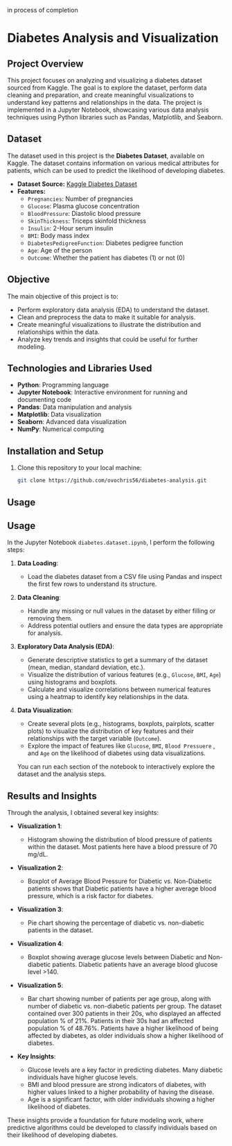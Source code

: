 in process of completion

# Diabetes Analysis and Visualization

## Project Overview

This project focuses on analyzing and visualizing a diabetes dataset sourced from Kaggle. The goal is to explore the dataset, perform data cleaning and preparation, and create meaningful visualizations to understand key patterns and relationships in the data. The project is implemented in a Jupyter Notebook, showcasing various data analysis techniques using Python libraries such as Pandas, Matplotlib, and Seaborn.

## Dataset

The dataset used in this project is the **Diabetes Dataset**, available on Kaggle. The dataset contains information on various medical attributes for patients, which can be used to predict the likelihood of developing diabetes.

- **Dataset Source:** [Kaggle Diabetes Dataset](https://www.kaggle.com/datasets/akshaydattatraykhare/diabetes-dataset)
- **Features:**
  - `Pregnancies`: Number of pregnancies
  - `Glucose`: Plasma glucose concentration
  - `BloodPressure`: Diastolic blood pressure
  - `SkinThickness`: Triceps skinfold thickness
  - `Insulin`: 2-Hour serum insulin
  - `BMI`: Body mass index
  - `DiabetesPedigreeFunction`: Diabetes pedigree function
  - `Age`: Age of the person
  - `Outcome`: Whether the patient has diabetes (1) or not (0)

## Objective

The main objective of this project is to:
- Perform exploratory data analysis (EDA) to understand the dataset.
- Clean and preprocess the data to make it suitable for analysis.
- Create meaningful visualizations to illustrate the distribution and relationships within the data.
- Analyze key trends and insights that could be useful for further modeling.

## Technologies and Libraries Used

- **Python**: Programming language
- **Jupyter Notebook**: Interactive environment for running and documenting code
- **Pandas**: Data manipulation and analysis
- **Matplotlib**: Data visualization
- **Seaborn**: Advanced data visualization
- **NumPy**: Numerical computing

## Installation and Setup

1. Clone this repository to your local machine:
   ```bash
   git clone https://github.com/ovochris56/diabetes-analysis.git

## Usage

## Usage

In the Jupyter Notebook `diabetes.dataset.ipynb`, I perform the following steps:

1. **Data Loading**: 
   - Load the diabetes dataset from a CSV file using Pandas and inspect the first few rows to understand its structure.

2. **Data Cleaning**:
   - Handle any missing or null values in the dataset by either filling or removing them.
   - Address potential outliers and ensure the data types are appropriate for analysis.
   
3. **Exploratory Data Analysis (EDA)**:
   - Generate descriptive statistics to get a summary of the dataset (mean, median, standard deviation, etc.).
   - Visualize the distribution of various features (e.g., `Glucose`, `BMI`, `Age`) using histograms and boxplots.
   - Calculate and visualize correlations between numerical features using a heatmap to identify key relationships in the data.

4. **Data Visualization**:
   - Create several plots (e.g., histograms, boxplots, pairplots, scatter plots) to visualize the distribution of key features and their relationships with the target variable (`Outcome`).
   - Explore the impact of features like `Glucose`, `BMI`, `Blood Pressuere` , and `Age` on the likelihood of diabetes using data visualizations.
   
   You can run each section of the notebook to interactively explore the dataset and the analysis steps.

## Results and Insights

Through the analysis, I obtained several key insights:

- **Visualization 1**: 
  - Histogram showing the distribution of blood pressure of patients within the dataset. Most patients here have a blood pressure of 70 mg/dL.
    
- **Visualization 2**: 
  - Boxplot of Average Blood Pressure for Diabetic vs. Non-Diabetic patients shows that Diabetic patients have a higher average blood pressure, which is a risk factor for diabetes.
  
- **Visualization 3**: 
  - Pie chart showing the percentage of diabetic vs. non-diabetic patients in the dataset. 
  
- **Visualization 4**: 
  - Boxplot showing average glucose levels between Diabetic and Non-diabetic patients. Diabetic patients have an average blood glucose level >140.

- **Visualization 5**:
  - Bar chart showing number of patients per age group, along with number of diabetic vs. non-diabetic patients per group. The dataset contained over 300 patients in their 20s, who displayed an affected
    population % of 21%. Patients in their 30s had an affected population % of 48.76%. Patients have a higher likelihood of being affected by diabetes, as older individuals show a higher likelihood of diabetes.
  
- **Key Insights**:
  - Glucose levels are a key factor in predicting diabetes. Many diabetic individuals have higher glucose levels.
  - BMI and blood pressure are strong indicators of diabetes, with higher values linked to a higher probability of having the disease.
  - Age is a significant factor, with older individuals showing a higher likelihood of diabetes.

These insights provide a foundation for future modeling work, where predictive algorithms could be developed to classify individuals based on their likelihood of developing diabetes.
